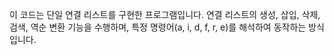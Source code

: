 이 코드는 단일 연결 리스트를 구현한 프로그램입니다.
연결 리스트의 생성, 삽입, 삭제, 검색, 역순 변환 기능을 수행하며, 특정 명령어(a, i, d, f, r, e)를 해석하여 동작하는 방식입니다.
